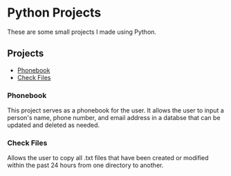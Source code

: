 # Python Projects
These are some small projects I made using Python.

## Projects
- [Phonebook](https://github.com/ryanwspears/Python_Projects/commit/48a308b0179f8b30457729c3098dc347917db6f7)
- [Check Files](https://github.com/ryanwspears/Python_Projects/blob/main/fileTransfer.py)

### Phonebook
This project serves as a phonebook for the user. It allows the user to input a person's name, phone number, and email address in a databse that can be updated and deleted as needed.

### Check Files
Allows the user to copy all .txt files that have been created or modified within the past 24 hours from one directory to another.
